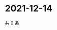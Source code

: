 # 2021-12-14

共 0 条

<!-- BEGIN WEIBO -->
<!-- 最后更新时间 Tue Dec 14 2021 00:22:00 GMT+0800 (China Standard Time) -->

<!-- END WEIBO -->
